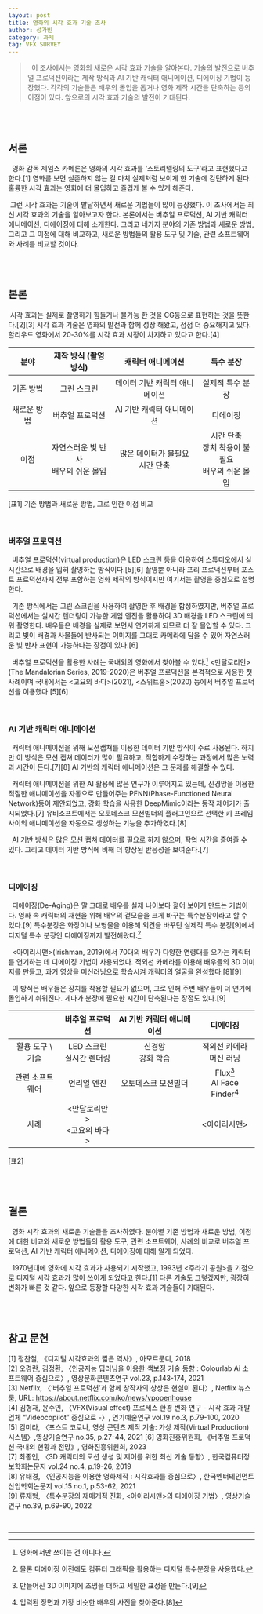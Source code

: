 ```yaml
---
layout: post
title: 영화의 시각 효과 기술 조사
author: 성가빈
category: 과제
tag: VFX SURVEY
---
```



> &nbsp;&nbsp;이 조사에서는 영화의 새로운 시각 효과 기술을 알아본다. 기술의 발전으로 버추얼 프로덕션이라는 제작 방식과 AI 기반 캐릭터 애니메이션, 디에이징 기법이 등장했다. 각각의 기술들은 배우의 몰입을 돕거나 영화 제작 시간을 단축하는 등의 이점이 있다. 앞으로의 시각 효과 기술의 발전이 기대된다.

<br>
<br>

## 서론
&nbsp;&nbsp;영화 감독 제임스 카메론은 영화의 시각 효과를 ‘스토리텔링의 도구’라고 표현했다고 한다.[1] 영화를 보면 실존하지 않는 걸 마치 실제처럼 보이게 한 기술에 감탄하게 된다. 훌륭한 시각 효과는 영화에 더 몰입하고 즐겁게 볼 수 있게 해준다.
  
&nbsp;그런 시각 효과는 기술이 발달하면서 새로운 기법들이 많이 등장했다. 이 조사에서는 최신 시각 효과의 기술을 알아보고자 한다. 본론에서는 버추얼 프로덕션, AI 기반 캐릭터 애니메이션, 디에이징에 대해 소개한다. 그리고 네가지 분야의 기존 방법과 새로운 방법, 그리고 그 이점에 대해 비교하고, 새로운 방법들의 활용 도구 및 기술, 관련 소프트웨어와 사례를 비교할 것이다.

<br>
<br>

## 본론
&nbsp;시각 효과는 실제로 촬영하기 힘들거나 불가능 한 것을 CG등으로 표현하는 것을 뜻한다.[2][3] 시각 효과 기술은 영화의 발전과 함께 성장 해왔고, 점점 더 중요해지고 있다. 할리우드 영화에서 20-30%를 시각 효과 시장이 차지하고 있다고 한다.[4]

| 분야        | 제작 방식 (촬영 방식) | 캐릭터 애니메이션             | 특수 분장        |
|:-----------:|:---------------------:|:-----------------------------:|:----------------:|
| 기존 방법   | 그린 스크린           | 데이터 기반 캐릭터 애니메이션 | 실제적 특수 분장 |
| 새로운 방법 | 버추얼 프로덕션       | AI 기반 캐릭터 애니메이션     | 디에이징         |
| 이점        | 자연스러운 빛 반사<br>배우의 쉬운 몰입 | 많은 데이터가 불필요<br>시간 단축 | 시간 단축<br>장치 착용이 불필요<br>배우의 쉬운 몰입 |

[표1] 기존 방법과 새로운 방법, 그로 인한 이점 비교

<br>

### 버추얼 프로덕션
&nbsp;&nbsp;버추얼 프로덕션(virtual production)은 LED 스크린 등을 이용하여 스튜디오에서 실시간으로 배경을 입혀 촬영하는 방식이다.[5][6] 촬영뿐 아니라 프리 프로덕션부터 포스트 프로덕션까지 전부 포함하는 영화 제작의 방식이지만 여기서는 촬영을 중심으로 설명한다.

&nbsp;&nbsp;기존 방식에서는 그린 스크린을 사용하여 촬영한 후 배경을 합성하였지만, 버추얼 프로덕션에서는 실시간 렌더링이 가능한 게임 엔진을 활용하여 3D 배경을 LED 스크린에 띄워 촬영한다. 배우들은 배경을 실제로 보면서 연기하게 되므로 더 잘 몰입할 수 있다. 그리고 빛이 배경과 사물들에 반사되는 이미지를 그대로 카메라에 담을 수 있어 자연스러운 빛 반사 표현이 가능하다는 장점이 있다.[6]


&nbsp;&nbsp;버추얼 프로덕션을 활용한 사례는 국내외의 영화에서 찾아볼 수 있다.[^1] <만달로리안>(The Mandalorian Series, 2019-2020)은 버추얼 프로덕션을 본격적으로 사용한 첫 사례이며 국내에서는 <고요의 바다>(2021), <스위트홈>(2020) 등에서 버추얼 프로덕션을 이용했다 [5][6]

<br>

### AI 기반 캐릭터 애니메이션
&nbsp;&nbsp;캐릭터 애니메이션을 위해 모션캡쳐를 이용한 데이터 기반 방식이 주로 사용된다. 하지만 이 방식은 모션 캡쳐 데이터가 많이 필요하고, 적합하게 수정하는 과정에서 많은 노력과 시간이 든다.[7][8] AI 기반의 캐릭터 애니메이션은 그 문제를 해결할 수 있다. 

&nbsp;&nbsp;캐릭터 애니메이션을 위한 AI 활용에 많은 연구가 이루어지고 있는데, 신경망을 이용한 적절한 애니메이션을 자동으로 만들어주는 PFNN(Phase-Functioned Neural Network)등이 제안되었고, 강화 학습을 사용한 DeepMimic이라는 동작 제어기가 출시되었다.[7] 유비소프트에서는 오토데스크 모션빌더의 플러그인으로 선택한 키 프레임 사이의 애니메이션을 자동으로 생성하는 기능을 추가하였다.[8] 

&nbsp;&nbsp;AI 기반 방식은 많은 모션 캡쳐 데이터를 필요로 하지 않으며, 작업 시간을 줄여줄 수 있다. 그리고 데이터 기반 방식에 비해 더 향상된 반응성을 보여준다.[7]

<br>

### 디에이징
&nbsp;&nbsp;디에이징(De-Aging)은 말 그대로 배우를 실제 나이보다 젊어 보이게 만드는 기법이다. 영화 속 캐릭터의 재현을 위해 배우의 겉모습을 크게 바꾸는 특수분장이라고 할 수 있다.[9]
특수분장은 화장이나 보형물을 이용해 외견을 바꾸던 실제적 특수 분장[9]에서 디지털 특수 분장인 디에이징까지 발전해왔다.[^2] 

&nbsp;&nbsp;<아이리시맨>(Irishman, 2019)에서 70대의 배우가 다양한 연령대를 오가는 캐릭터를 연기하는 데 디에이징 기법이 사용되었다. 적외선 카메라를 이용해 배우들의 3D 이미지를 만들고, 과거 영상을 머신러닝으로 학습시켜 캐릭터의 얼굴을 완성했다.[8][9]

&nbsp;&nbsp;이 방식은 배우들은 장치를 착용할 필요가 없으며, 그로 인해 주변 배우들이 더 연기에 몰입하기 쉬워진다. 게다가 분장에 필요한 시간이 단축된다는 장점도 있다.[9]

|                  | 버추얼 프로덕션               | AI 기반 캐릭터 애니메이션 | 디에이징                       |
|:----------------:|:-----------------------------:|:-------------------------:|:------------------------------:|
| 활용 도구 \ 기술 | LED 스크린<br>실시간 렌더링   | 신경망<br>강화 학습       | 적외선 카메라<br>머신 러닝     |
| 관련 소프트웨어  | 언리얼 엔진                   | 오토데스크 모션빌더       | Flux[^3]<br>AI Face Finder[^4] |
| 사례             | <만달로리안><br><고요의 바다> |                           | <아이리시맨>                   |

[표2] 

<br>
<br>

## 결론
&nbsp;&nbsp;영화 시각 효과의 새로운 기술들을 조사하였다. 분야별 기존 방법과 새로운 방법, 이점에 대한 비교와 새로운 방법들의 활용 도구, 관련 소프트웨어, 사례의 비교로 버추얼 프로덕션, AI 기반 캐릭터 애니메이션, 디에이징에 대해 알게 되었다.

&nbsp;&nbsp;1970년대에 영화에 시각 효과가 사용되기 시작했고, 1993년 <주라기 공원>을 기점으로 디지털 시각 효과가 많이 쓰이게 되었다고 한다.[1] 다른 기술도 그렇겠지만, 굉장히 변화가 빠른 것 같다. 앞으로 등장할 다양한 시각 효과 기술들이 기대된다.

<br>
<br>

## 참고 문헌
[1] 정찬철, 《디지털 시각효과의 짧은 역사》, 아모르문디, 2018  
[2] 오경란, 김정환, 〈인공지능 딥러닝을 이용한 색보정 기술 동향 : Colourlab Ai 소프트웨어 중심으로〉, 영상문화콘텐츠연구 vol.23, p.143-174, 2021  
[3] Netfilx, 〈‘버추얼 프로덕션’과 함께 창작자의 상상은 현실이 된다〉, Netflix 뉴스룸,
URL: <https://about.netflix.com/ko/news/vpopenhouse>  
[4] 김형재, 윤수인, 〈VFX(Visual effect) 프로세스 환경 변화 연구 - 시각 효과 개발 업체 “Videocopilot” 중심으로 -〉, 연기예술연구 vol.19 no.3, p.79-100, 2020  
[5] 김미라, 〈포스트 코로나, 영상 콘텐츠 제작 기술: 가상 제작(Virtual Production) 시스템〉,영상기술연구 no.35, p.27-44, 2021
[6] 영화진흥위원회, 《버추얼 프로덕션 국내외 현황과 전망》, 영화진흥위원회, 2023  
[7] 최종인, 〈3D 캐릭터의 모션 생성 및 제어를 위한 최신 기술 동향〉, 한국컴퓨터정보학회논문지 vol.24 no.4, p.19-26, 2019  
[8] 유태경, 〈인공지능을 이용한 영화제작 : 시각효과를 중심으로〉, 한국엔터테인먼트산업학회논문지 vol.15 no.1, p.53-62, 2021  
[9] 류재형, 〈특수분장의 재매개적 진화, <아이리시맨>의 디에이징 기법〉, 영상기술연구 no.39, p.69-90, 2022  


<br>

---
[^1]: 영화에서만&nbsp;쓰이는&nbsp;건&nbsp;아니다.
[^2]: 물론&nbsp;디에이징&nbsp;이전에도&nbsp;컴퓨터&nbsp;그래픽을&nbsp;활용하는&nbsp;디지털&nbsp;특수분장을&nbsp;사용했다. 
[^3]: 만들어진&nbsp;3D&nbsp;이미지에&nbsp;조명을&nbsp;더하고&nbsp;세밀한&nbsp;표정을&nbsp;만든다.[9]
[^4]: 입력된 장면과 가장 비슷한 배우의 사진을 찾아준다.[8]